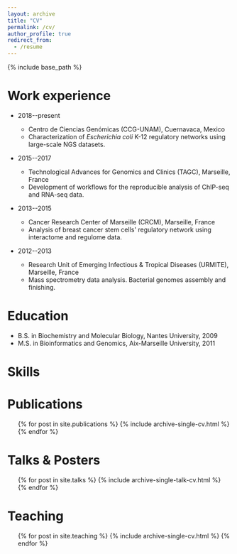 ```yaml
---
layout: archive
title: "CV"
permalink: /cv/
author_profile: true
redirect_from:
  - /resume
---
```


{% include base_path %}


Work experience
======
* 2018--present
    * Centro de Ciencias Genómicas (CCG-UNAM), Cuernavaca, Mexico
    * Characterization of *Escherichia coli* K-12 regulatory networks using large-scale NGS datasets. 

* 2015--2017
    * Technological Advances for Genomics and Clinics (TAGC), Marseille, France
    * Development of workflows for the reproducible analysis of ChIP-seq and RNA-seq data. 

* 2013--2015
    * Cancer Research Center of Marseille (CRCM), Marseille, France
    * Analysis of breast cancer stem cells' regulatory network using interactome and regulome data.

* 2012--2013
    * Research Unit of Emerging Infectious & Tropical Diseases (URMITE), Marseille, France
    * Mass spectrometry data analysis. Bacterial genomes assembly and finishing.

Education
======
* B.S. in Biochemistry and Molecular Biology, Nantes University, 2009
* M.S. in Bioinformatics and Genomics, Aix-Marseille University, 2011

Skills
======

Publications
======
  <ul>{% for post in site.publications %}
    {% include archive-single-cv.html %}
  {% endfor %}</ul>
  
Talks & Posters
======
  <ul>{% for post in site.talks %}
    {% include archive-single-talk-cv.html %}
  {% endfor %}</ul>
  
Teaching
======
  <ul>{% for post in site.teaching %}
    {% include archive-single-cv.html %}
  {% endfor %}</ul>
  
